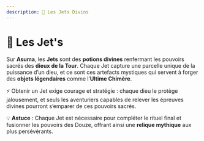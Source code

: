 ```yaml
---
description: 🧪 Les Jets Divins
---
```


# 🧠 Les Jet's

Sur **Asuma**, les **Jets** sont des **potions divines** renfermant les pouvoirs sacrés des **dieux de la Tour**. Chaque Jet capture une parcelle unique de la puissance d’un dieu, et ce sont ces artefacts mystiques qui servent à forger des **objets légendaires** comme l’**Ultime Chimère**.

⚡ Obtenir un Jet exige courage et stratégie : chaque dieu le protège jalousement, et seuls les aventuriers capables de relever les épreuves divines pourront s’emparer de ces pouvoirs sacrés.

💡 **Astuce** : Chaque Jet est nécessaire pour compléter le rituel final et fusionner les pouvoirs des Douze, offrant ainsi une **relique mythique** aux plus persévérants.
